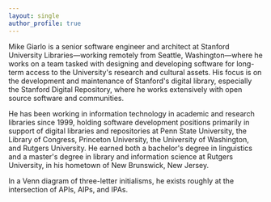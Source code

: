 ```yaml
---
layout: single
author_profile: true
---
```


Mike Giarlo is a senior software engineer and architect at Stanford University Libraries&mdash;working remotely from Seattle, Washington&mdash;where he works on a team tasked with designing and developing software for long-term access to the University's research and cultural assets. His focus is on the development and maintenance of Stanford's digital library, especially the Stanford Digital Repository, where he works extensively with open source software and communities.

He has been working in information technology in academic and research libraries since 1999, holding software development positions primarily in support of digital libraries and repositories at Penn State University, the Library of Congress, Princeton University, the University of Washington, and Rutgers University. He earned both a bachelor's degree in linguistics and a master's degree in library and information science at Rutgers University, in his hometown of New Brunswick, New Jersey.

In a Venn diagram of three-letter initialisms, he exists roughly at the intersection of APIs, AIPs, and IPAs.
